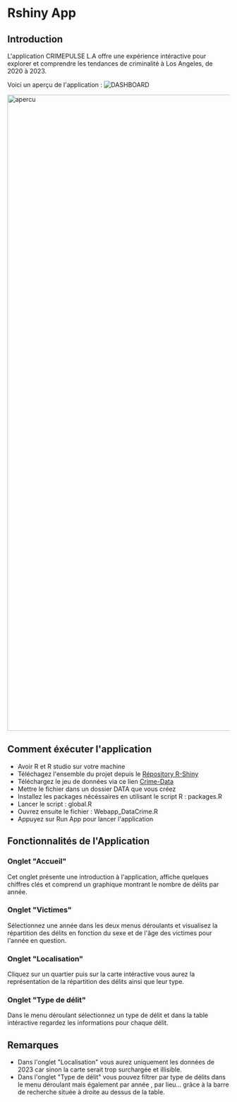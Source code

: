 # Rshiny App
## Introduction
L'application CRIMEPULSE L.A offre une expérience intéractive pour explorer et comprendre les tendances de criminalité à Los Angeles, de 2020 à 2023.

Voici un aperçu de l'application : 
![DASHBOARD](https://github.com/doriankari/RshinyApp/assets/146330254/7e148bd2-2c4e-4fac-a900-4d62fbc1d170)

<img width="1440" alt="apercu" src="https://github.com/CeliaMarty/Projet-R-Shiny-/assets/152623002/36008021-53c6-4b47-96ca-9f1686ab0da9">


## Comment éxécuter l'application
- Avoir R et R studio sur votre machine
- Téléchagez l'ensemble du projet depuis le [Répository R-Shiny](https://github.com/CeliaMarty/Projet-R-Shiny-)
- Téléchargez le jeu de données via ce lien [Crime-Data](https://data.lacity.org/Public-Safety/Crime-Data-from-2020-to-Present/2nrs-mtv8/about_data)
- Mettre le fichier dans un dossier DATA que vous créez
- Installez les packages nécéssaires en utilisant le script R : packages.R
- Lancer le script : global.R
- Ouvrez ensuite le fichier : Webapp_DataCrime.R
- Appuyez sur Run App pour lancer l'application
  

## Fonctionnalités de l'Application

### Onglet "Accueil"
Cet onglet présente une introduction à l'application, affiche quelques chiffres clés et comprend un graphique montrant le nombre de délits par année.

### Onglet "Victimes"
Sélectionnez une année dans les deux menus déroulants et visualisez la répartition des délits en fonction du sexe et de l'âge des victimes pour l'année en question.

### Onglet "Localisation"
Cliquez sur un quartier puis sur la carte intéractive vous aurez la représentation de la répartition des délits ainsi que leur type.

### Onglet "Type de délit"
Dans le menu déroulant sélectionnez un type de délit et dans la table intéractive regardez les informations pour chaque délit.

## Remarques 
- Dans l'onglet "Localisation" vous aurez uniquement les données de 2023 car sinon la carte serait trop surchargée et illisible.
- Dans l'onglet "Type de délit" vous pouvez filtrer par type de délits dans le menu déroulant mais également par année , par lieu... grâce à la barre de recherche située à droite au dessus de la table.
